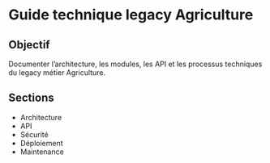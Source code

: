 # Guide technique legacy Agriculture

## Objectif
Documenter l’architecture, les modules, les API et les processus techniques du legacy métier Agriculture.

## Sections
- Architecture
- API
- Sécurité
- Déploiement
- Maintenance
